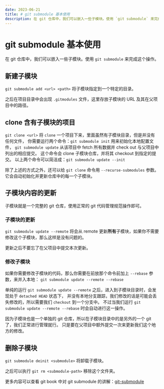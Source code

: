 ```yaml
---
date: 2023-06-21
title: # git submodule 基本使用
description: 在 git 仓库中，我们可以嵌入一些子模块。使用 `git submodule` 来完成这个操作。 之后在项目目录中会出现 `.gitmodules` 文件，这里存放子模块的 URL 及其在父项目中的路径。
---
```

# git submodule 基本使用

在 git 仓库中，我们可以嵌入一些子模块。使用 `git submodule` 来完成这个操作。

## 新建子模块

`git submodule add <url> <path>` 将子模块指定到一个特定的目录。

之后在项目目录中会出现 `.gitmodules` 文件，这里存放子模块的 URL 及其在父项目中的路径。

## clone 含有子模块的项目

`git clone <url>` 将 `clone` 一个项目下来，里面虽然有子模块目录，但是并没有任何文件，
你需要运行两个命令：`git submodule init` 用来初始化本地配置文件，
`git submodule update` 从该项目中 fetch 所有数据并 check out 与父项目中列出的相应提交。
这个命令会 clone 子模块仓库，并将其 checkout 到指定的提交。
以上两个命令可以简洁成：`git submodule update --init`

除了上述的方式之外，还可以给 `git clone` 命令用 `--recurse-submodules` 参数。
它会自动初始化并更新仓库中的每一个子模块。

## 子模块内容的更新

子模块就是一个完整的 git 仓库，使用正常的 git 代码管理规范操作即可。

### 子模块的更新

`git submodule update --remote` 将会从 remote 更新**所有**子模块，如果你不需要修改这个子模块，那么这样是没有问题的。

更新之后不要忘了在父项目中提交本次更新。

### 修改子模块

如果你需要修改子模块的代码，那么你需要在前放那个命令前加上 `--rebase` 参数，来并入本地：
`git submodule update --remote --rebase`

单纯的运行 `git submodule update --remote` 之后，进入到子模块目录时，会发现处于 `detached HEAD` 状态下，
并没有本地分支跟踪，我们修改的话是可能会丢失修改的，所以需要我们 `checkout` 到一个分支中。
不过当我们运行 `git submodule update --remote --rebase` 时会自动进行这一操作。

因为子模块也是一个单独的 git 仓库，所以在子模块目录中的是另外的一个 git 了，我们正常进行管理就行。
只是要在父项目中额外提交一次来更新我们这个地方的修改。

## 删除子模块

`git submodule deinit <submodule>` 将卸载子模块。

之后可以执行 `git rm <submodule-path>` 移除这个文件夹。

更多内容可以查看 git book 中对 git submodule 的讲解：[git-submodule](https://git-scm.com/book/zh/v2/Git-工具-子模块)
